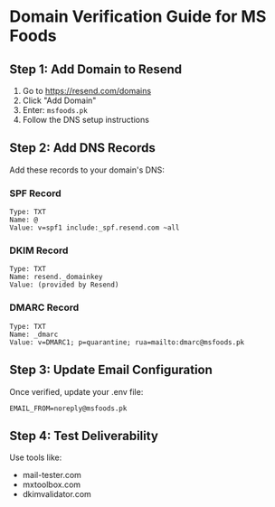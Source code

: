 # Domain Verification Guide for MS Foods

## Step 1: Add Domain to Resend
1. Go to https://resend.com/domains
2. Click "Add Domain"
3. Enter: `msfoods.pk`
4. Follow the DNS setup instructions

## Step 2: Add DNS Records
Add these records to your domain's DNS:

### SPF Record
```
Type: TXT
Name: @
Value: v=spf1 include:_spf.resend.com ~all
```

### DKIM Record
```
Type: TXT
Name: resend._domainkey
Value: (provided by Resend)
```

### DMARC Record
```
Type: TXT
Name: _dmarc
Value: v=DMARC1; p=quarantine; rua=mailto:dmarc@msfoods.pk
```

## Step 3: Update Email Configuration
Once verified, update your .env file:
```
EMAIL_FROM=noreply@msfoods.pk
```

## Step 4: Test Deliverability
Use tools like:
- mail-tester.com
- mxtoolbox.com
- dkimvalidator.com 